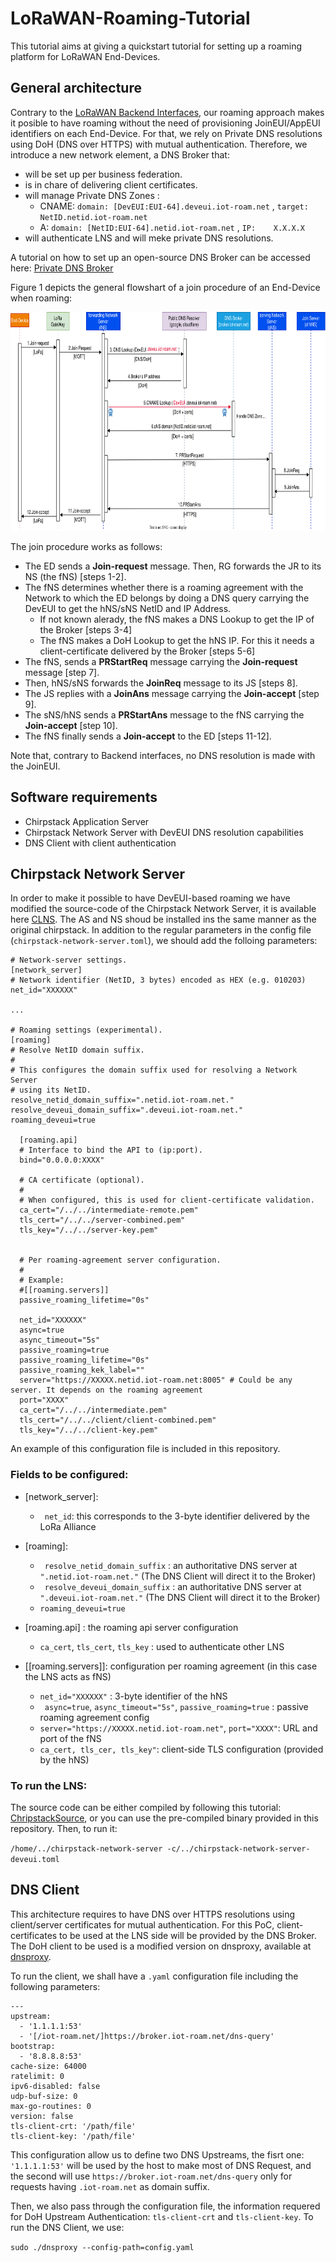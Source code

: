 # LoRaWAN-Roaming-Tutorial

This tutorial aims at giving a quickstart tutorial for setting up a roaming platform for LoRaWAN End-Devices.

## General architecture

Contrary to the [LoRaWAN Backend Interfaces], our roaming approach makes it posible to have roaming without the need of provisioning JoinEUI/AppEUI identifiers on each End-Device. 
For that, we rely on Private DNS resolutions using DoH (DNS over HTTPS) with mutual authentication. 
Therefore, we introduce a new network element, a DNS Broker that: 

- will be set up per business federation.
- is in chare of delivering client certificates.
- will manage Private DNS Zones : 
  - CNAME:  ``` domain: [DevEUI:EUI-64].deveui.iot-roam.net ``` , ``` target: NetID.netid.iot-roam.net ``` 
  - A:      ``` domain: [NetID:EUI-64].netid.iot-roam.net ``` ,  ``` IP: 	X.X.X.X ``` 
- will authenticate LNS and will meke private DNS resolutions.

A tutorial on how to set up an open-source DNS Broker can be accessed here: [Private DNS Broker]

Figure 1 depicts the general flowshart of a join procedure of an End-Device when roaming:

<p align="center">
  <img width="800" height="350" src="https://github.com/MarinoMtz/LoRaWAN-Roaming-Tutorial/blob/main/images/echange.svg">
</p>

The join procedure works as follows:

- The ED sends a **Join-request** message. Then, RG forwards the JR to its NS (the fNS) [steps 1-2].
- The fNS determines whether there is a roaming agreement with the Network to which the ED belongs by doing a DNS query carrying the DevEUI to get the hNS/sNS NetID and IP Address. 
  - If not known alerady, the fNS makes a DNS Lookup to get the IP of the Broker [steps 3-4]
  - The fNS makes a DoH Lookup to get the hNS IP. For this it needs a client-certificate delivered by the Broker [steps 5-6]
- The fNS, sends a **PRStartReq** message carrying the **Join-request** message [step 7].
- Then, hNS/sNS forwards the **JoinReq** message to its JS [steps 8].
- The JS replies with a **JoinAns** message carrying the **Join-accept** [step 9]. 
- The sNS/hNS sends a **PRStartAns** message to the fNS carrying the **Join-accept** [step 10]. 
- The fNS finally sends a **Join-accept** to the ED [steps 11-12].

Note that, contrary to Backend interfaces, no DNS resolution is made with the JoinEUI.

## Software requirements 

- Chirpstack Application Server
- Chirpstack Network Server with DevEUI DNS resolution capabilities
- DNS Client with client authentication

## Chirpstack Network Server

In order to make it possible to have DevEUI-based roaming we have modified the source-code of the Chirpstack Network Server, it is available here [CLNS]. 
The AS and NS shoud be installed ins the same manner as the original chirpstack.
In addition to the regular parameters in the config file (```chirpstack-network-server.toml```), we should add the folloing parameters:

```
# Network-server settings.
[network_server]
# Network identifier (NetID, 3 bytes) encoded as HEX (e.g. 010203)
net_id="XXXXXX"

...

# Roaming settings (experimental).
[roaming]
# Resolve NetID domain suffix.
#
# This configures the domain suffix used for resolving a Network Server
# using its NetID.
resolve_netid_domain_suffix=".netid.iot-roam.net." 
resolve_deveui_domain_suffix=".deveui.iot-roam.net."
roaming_deveui=true

  [roaming.api]
  # Interface to bind the API to (ip:port).
  bind="0.0.0.0:XXXX"

  # CA certificate (optional).
  #
  # When configured, this is used for client-certificate validation.
  ca_cert="/../../intermediate-remote.pem"
  tls_cert="/../../server-combined.pem"
  tls_key="/../../server-key.pem"


  # Per roaming-agreement server configuration.
  #
  # Example:
  #[[roaming.servers]]
  passive_roaming_lifetime="0s"
  
  net_id="XXXXXX"
  async=true
  async_timeout="5s"
  passive_roaming=true
  passive_roaming_lifetime="0s"
  passive_roaming_kek_label=""
  server="https://XXXXX.netid.iot-roam.net:8005" # Could be any server. It depends on the roaming agreement
  port="XXXX"
  ca_cert="/../../intermediate.pem"
  tls_cert="/../../client/client-combined.pem"
  tls_key="/../../client-key.pem"

```
An example of this configuration file is included in this repository.

###  Fields to be configured: 

 - [network_server]: 
   - ``` net_id```: this corresponds to the 3-byte identifier delivered by the LoRa Alliance

 - [roaming]:
    - ``` resolve_netid_domain_suffix``` : an authoritative DNS server at ``` ".netid.iot-roam.net." ```  (The DNS Client will direct it to the Broker)
    - ``` resolve_deveui_domain_suffix``` : an authoritative DNS server at ``` ".deveui.iot-roam.net."```  (The DNS Client will direct it to the Broker)
    - ``` roaming_deveui=true ``` 
 - [roaming.api] : the roaming api server configuration
    - ```ca_cert```, ```tls_cert```, ```tls_key``` : used to authenticate other LNS
 - [[roaming.servers]]: configuration per roaming agreement (in this case the LNS acts as fNS)
    - ```net_id="XXXXXX"``` : 3-byte identifier of the hNS 
    - ``` async=true```, ```async_timeout="5s"```, ``` passive_roaming=true ``` : passive roaming agreement config
    - ``` server="https://XXXXX.netid.iot-roam.net" ```, ```port="XXXX"```:  URL and port of the fNS
    - ``` ca_cert, tls_cer, tls_key" ```: client-side TLS configuration (provided by the hNS)
 
 ###  To run the LNS:
 
 The source code can be either compiled by following this tutorial: [ChripstackSource], or you can use the pre-compiled binary provided in this repository.
 Then, to run it:
 
 ``` /home/../chirpstack-network-server -c/../chirpstack-network-server-deveui.toml ```
 

## DNS Client

This architecture requires to have DNS over HTTPS resolutions using client/server certificates for mutual authentication. 
For this PoC, client-certificates to be used at the LNS side will be provided by the DNS Broker.
The DoH client to be used is a modified version on dnsproxy, available at [dnsproxy].

To run the client, we shall have a ```.yaml``` configuration file including the following parameters:
```
---
upstream:
  - '1.1.1.1:53'
  - '[/iot-roam.net/]https://broker.iot-roam.net/dns-query'
bootstrap:
  - '8.8.8.8:53'
cache-size: 64000
ratelimit: 0
ipv6-disabled: false
udp-buf-size: 0
max-go-routines: 0
version: false
tls-client-crt: '/path/file'
tls-client-key: '/path/file'
```

This configuration allow us to define two DNS Upstreams, the fisrt one: ```'1.1.1.1:53'``` will be used by the host to make most of DNS Request, and the second will use ```https://broker.iot-roam.net/dns-query``` only for requests having ```.iot-roam.net``` as domain suffix.

Then, we also pass through the configuration file, the information requered for DoH Upstream Authentication: ```tls-client-crt``` and ```tls-client-key```.
To run the DNS Client, we use: 

``` sudo ./dnsproxy --config-path=config.yaml ```

[LoRaWAN Backend Interfaces]: https://lora-alliance.org/resource_hub/ts002-110-lorawan-backend-interfaces/
[CLNS]: https://github.com/MarinoMtz/chirpstack-network-server
[dnsproxy]: https://github.com/MarinoMtz/dnsproxy/tree/clienauthyaml
[ChripstackSource]: https://www.chirpstack.io/application-server/community/source/
[Private DNS Broker]: https://github.com/MarinoMtz/dnsresolver
